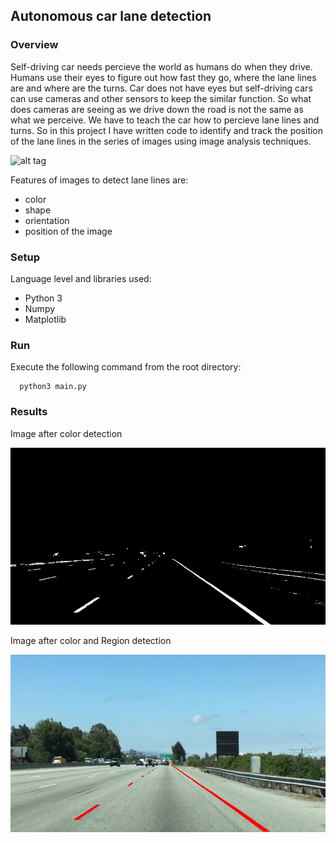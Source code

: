 
## Autonomous car lane detection

### Overview

Self-driving car needs percieve the world as humans do when they drive. 
Humans use their eyes to figure out how fast they go, where the lane lines are and where are the turns. Car does not have eyes but
self-driving cars can use cameras and other sensors to keep the similar function. So what does cameras are seeing as we drive down
the road is not the same as what we perceive. We have to teach the car how to percieve lane lines and turns.
So in this project I have written code to identify and track the position of the lane lines in the series of images using image
analysis techniques.  
  
  ![alt tag](https://d17h27t6h515a5.cloudfront.net/topher/2016/August/57b4b3ff_test/test.jpg)
  
Features of images to detect lane lines are:
  * color
  * shape
  * orientation
  * position of the image
  
  
### Setup
  
Language level and libraries used:
  * Python 3
  * Numpy
  * Matplotlib
  
  
### Run
Execute the following command from the root directory:

  ```
    python3 main.py 
  ```
  
  
### Results

Image after color detection

![alt tag](./imgs/color-lane-selection.jpg)

Image after color and Region detection

![alt tag](./imgs/region-lane-selection.jpg)
